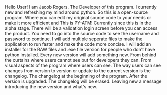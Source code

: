 Hello User! I am Jacob Rogers. The Developer of this program. 
I currently new and refreshing my mind around python. So this is a open-source program.
Where you can edit my original source code to your needs or make it more
efficient and This is PY-ATM! Currently since this is in the alpha stage.
There will be a validation login screen before you can access the product.
You need to go into the source code to see the username and password to
continue. I will add multiple seperate files to make the application to
run faster and make the code more concise. I will add an installer for the
RAW files and .exe file version for people who don't have python installed.
Every new version will add something new. From behind the curtains where users
cannot see but for developers they can. From visual aspects of the program
where users can see. The way users can see changes from version to version or
update to the current version is the changelog. The changelog at the beginning
of the program. After the version is upgraded. The changelog will be erased.
Leaving new a message introducing the new version and what's new.
